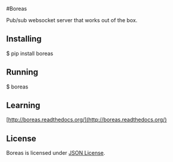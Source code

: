 #Boreas

Pub/sub websocket server that works out of the box.

## Installing

  $ pip install boreas
 
## Running

  $ boreas
  
## Learning

  [http://boreas.readthedocs.org/](http://boreas.readthedocs.org/)

## License

  Boreas is licensed under [JSON License](http://www.json.org/license.html).
